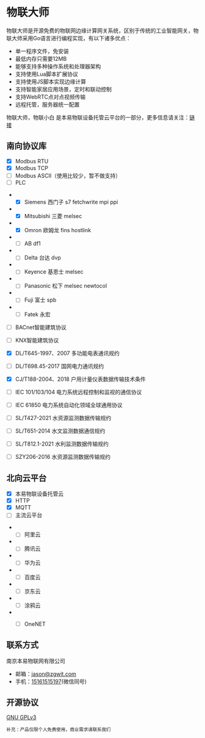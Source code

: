 # 物联大师

物联大师是开源免费的物联网边缘计算网关系统，区别于传统的工业智能网关，物联大师采用Go语言进行编程实现，有以下诸多优点：
- 单一程序文件，免安装
- 最低内存只需要12MB
- 能够支持多种操作系统和处理器架构
- 支持使用Lua脚本扩展协议
- 支持使用JS脚本实现边缘计算
- 支持智能家居应用场景，定时和联动控制
- 支持WebRTC点对点视频传输
- 远程托管，服务器统一配置

物联大师，物联小白 是本易物联设备托管云平台的一部分，更多信息请关注：[链接](_blank)


## 南向协议库
- [x] Modbus RTU
- [x] Modbus TCP
- [ ] Modbus ASCII（使用比较少，暂不做支持）
- [ ] PLC
- - [x] Siemens 西门子 s7 fetchwrite mpi ppi
- - [x] Mitsubishi 三菱 melsec
- - [x] Omron 欧姆龙 fins hostlink
- - [ ] AB df1
- - [ ] Delta 台达 dvp
- - [ ] Keyence 基恩士 melsec
- - [ ] Panasonic 松下 melsec newtocol
- - [ ] Fuji 富士 spb
- - [ ] Fatek 永宏
- [ ] BACnet智能建筑协议
- [ ] KNX智能建筑协议
- [x] DL/T645-1997、2007 多功能电表通讯规约
- [ ] DL/T698.45-2017 国网电力通讯规约
- [x] CJ/T188-2004、2018 户用计量仪表数据传输技术条件
- [ ] IEC 101/103/104 电力系统远程控制和监视的通信协议
- [ ] IEC 61850 电力系统自动化领域全球通用协议
- [ ] SL/T427-2021 水资源监测数据传输规约
- [ ] SL/T651-2014 水文监测数据通信规约
- [ ] SL/T812.1-2021 水利监测数据传输规约
- [ ] SZY206-2016 水资源监测数据传输规约


## 北向云平台
- [x] 本易物联设备托管云
- [x] HTTP
- [x] MQTT
- [ ] 主流云平台
- - [ ] 阿里云
- - [ ] 腾讯云
- - [ ] 华为云
- - [ ] 百度云
- - [ ] 京东云
- - [ ] 涂鸦云
- - [ ] OneNET



## 联系方式

南京本易物联网有限公司

- 邮箱：[jason@zgwit.com](mailto:jason@zgwit.com)
- 手机：[15161515197](tel:15161515197)(微信同号)

## 开源协议

[GNU GPLv3](https://github.com/god-jason/iot-master/blob/main/LICENSE)

`补充：产品仅限个人免费使用，商业需求请联系我们`